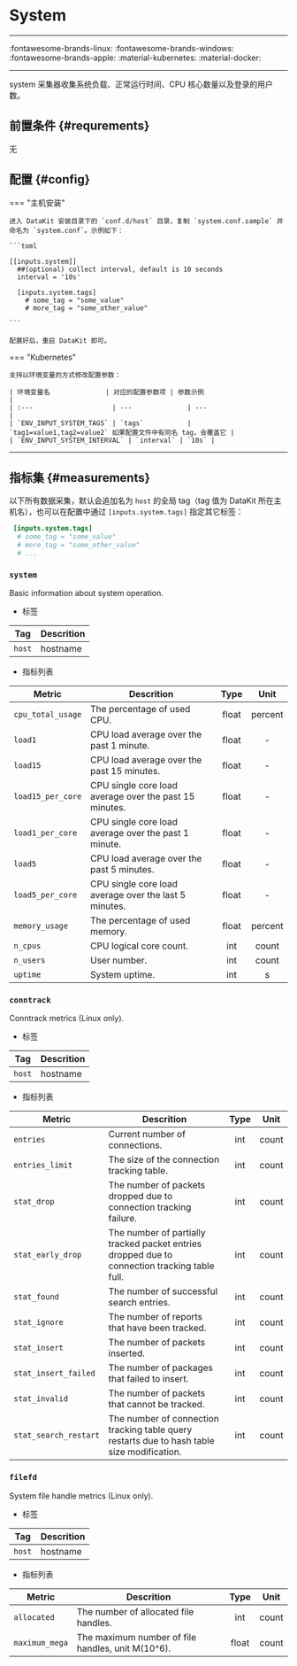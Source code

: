 
# System

---

:fontawesome-brands-linux: :fontawesome-brands-windows: :fontawesome-brands-apple: :material-kubernetes: :material-docker:

---

system 采集器收集系统负载、正常运行时间、CPU 核心数量以及登录的用户数。

## 前置条件 {#requrements}

无

## 配置 {#config}

<!-- markdownlint-disable MD046 -->
=== "主机安装"

    进入 DataKit 安装目录下的 `conf.d/host` 目录，复制 `system.conf.sample` 并命名为 `system.conf`。示例如下：
    
    ```toml
        
    [[inputs.system]]
      ##(optional) collect interval, default is 10 seconds
      interval = '10s'
    
      [inputs.system.tags]
        # some_tag = "some_value"
        # more_tag = "some_other_value"
    
    ```
    
    配置好后，重启 DataKit 即可。

=== "Kubernetes"

    支持以环境变量的方式修改配置参数：
    
    | 环境变量名              | 对应的配置参数项 | 参数示例                                                     |
    | :---                    | ---              | ---                                                          |
    | `ENV_INPUT_SYSTEM_TAGS` | `tags`           | `tag1=value1,tag2=value2` 如果配置文件中有同名 tag，会覆盖它 |
    | `ENV_INPUT_SYSTEM_INTERVAL` | `interval` | `10s` |

<!-- markdownlint-enable -->

---

## 指标集 {#measurements}

以下所有数据采集，默认会追加名为 `host` 的全局 tag（tag 值为 DataKit 所在主机名），也可以在配置中通过 `[inputs.system.tags]` 指定其它标签：

``` toml
 [inputs.system.tags]
  # some_tag = "some_value"
  # more_tag = "some_other_value"
  # ...
```



### `system`

Basic information about system operation.

- 标签


| Tag | Descrition |
|  ----  | --------|
|`host`|hostname|

- 指标列表


| Metric | Descrition | Type | Unit |
| ---- |---- | :---:    | :----: |
|`cpu_total_usage`|The percentage of used CPU.|float|percent|
|`load1`|CPU load average over the past 1 minute.|float|-|
|`load15`|CPU load average over the past 15 minutes.|float|-|
|`load15_per_core`|CPU single core load average over the past 15 minutes.|float|-|
|`load1_per_core`|CPU single core load average over the past 1 minute.|float|-|
|`load5`|CPU load average over the past 5 minutes.|float|-|
|`load5_per_core`|CPU single core load average over the last 5 minutes.|float|-|
|`memory_usage`|The percentage of used memory.|float|percent|
|`n_cpus`|CPU logical core count.|int|count|
|`n_users`|User number.|int|count|
|`uptime`|System uptime.|int|s|



### `conntrack`

Conntrack metrics (Linux only).

- 标签


| Tag | Descrition |
|  ----  | --------|
|`host`|hostname|

- 指标列表


| Metric | Descrition | Type | Unit |
| ---- |---- | :---:    | :----: |
|`entries`|Current number of connections.|int|count|
|`entries_limit`|The size of the connection tracking table.|int|count|
|`stat_drop`|The number of packets dropped due to connection tracking failure.|int|count|
|`stat_early_drop`|The number of partially tracked packet entries dropped due to connection tracking table full.|int|count|
|`stat_found`|The number of successful search entries.|int|count|
|`stat_ignore`|The number of reports that have been tracked.|int|count|
|`stat_insert`|The number of packets inserted.|int|count|
|`stat_insert_failed`|The number of packages that failed to insert.|int|count|
|`stat_invalid`|The number of packets that cannot be tracked.|int|count|
|`stat_search_restart`|The number of connection tracking table query restarts due to hash table size modification.|int|count|



### `filefd`

System file handle metrics (Linux only).

- 标签


| Tag | Descrition |
|  ----  | --------|
|`host`|hostname|

- 指标列表


| Metric | Descrition | Type | Unit |
| ---- |---- | :---:    | :----: |
|`allocated`|The number of allocated file handles.|int|count|
|`maximum_mega`|The maximum number of file handles, unit M(10^6).|float|count|


